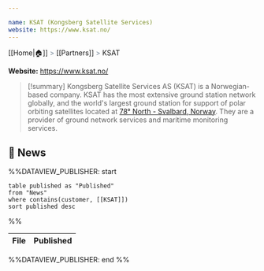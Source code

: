 ```yaml
---

name: KSAT (Kongsberg Satellite Services)
website: https://www.ksat.no/
---
```

[[Home|🏠]] <span style="color: LightSlateGray">></span> [[Partners]] <span style="color: LightSlateGray">></span> KSAT

**Website:** https://www.ksat.no/

>[!summary]
>Kongsberg Satellite Services AS (KSAT) is a Norwegian-based company. KSAT has the most extensive ground station network globally, and the world's largest ground station for support of polar orbiting satellites located at [78° North - Svalbard, Norway](https://maps.app.goo.gl/na4tJeEj5AARqEyH8). They are a provider of ground network services and maritime monitoring services.

## 📰 News
%%DATAVIEW_PUBLISHER: start
```
table published as "Published"
from "News"
where contains(customer, [[KSAT]])
sort published desc
```
%%

| File | Published |
| ---- | --------- |

%%DATAVIEW_PUBLISHER: end %%